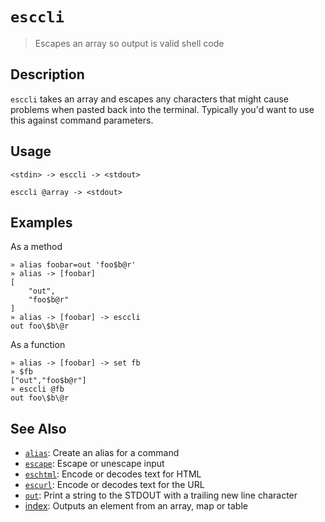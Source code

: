 # `esccli`

> Escapes an array so output is valid shell code

## Description

`esccli` takes an array and escapes any characters that might cause problems
when pasted back into the terminal. Typically you'd want to use this against
command parameters.

## Usage

```
<stdin> -> esccli -> <stdout>

esccli @array -> <stdout>
```

## Examples

As a method

```
» alias foobar=out 'foo$b@r'
» alias -> [foobar]
[
    "out",
    "foo$b@r"
]
» alias -> [foobar] -> esccli
out foo\$b\@r
```

As a function

```
» alias -> [foobar] -> set fb
» $fb
["out","foo$b@r"]
» esccli @fb
out foo\$b\@r
```

## See Also

* [`alias`](../commands/alias.md):
  Create an alias for a command
* [`escape`](../commands/escape.md):
  Escape or unescape input
* [`eschtml`](../commands/eschtml.md):
  Encode or decodes text for HTML
* [`escurl`](../commands/escurl.md):
  Encode or decodes text for the URL
* [`out`](../commands/out.md):
  Print a string to the STDOUT with a trailing new line character
* [index](../commands/item-index.md):
  Outputs an element from an array, map or table